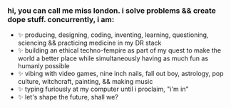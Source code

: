 ### hi, you can call me miss london. i solve problems && create dope stuff. concurrently, i am:

- ✨  producing, designing, coding, inventing, learning, questioning, sciencing && practicing medicine in my DR stack
- ✨  building an ethical techno-fempire as part of my quest to make the world a better place while simultaneously having as much fun as humanly possible
- ✨  vibing with video games, nine inch nails, fall out boy, astrology, pop culture, witchcraft, painting, && making music
- ✨  typing furiously at my computer until i proclaim, "i'm in"
- ✨  let's shape the future, shall we?

<!--
**londondata/londondata** is a ✨ _special_ ✨ repository because its `README.md` (this file) appears on your GitHub profile.

Here are some ideas to get you started:

- 🔭 I’m currently working on ...
- 🌱 I’m currently learning ...
- 👯 I’m looking to collaborate on ...
- 🤔 I’m looking for help with ...
- 💬 Ask me about ...
- 📫 How to reach me: ...
- 😄 Pronouns: ...
- ⚡ Fun fact: ...
-->
